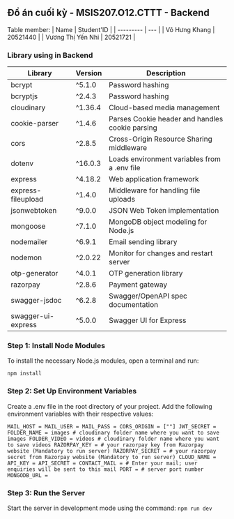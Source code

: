 ## Đồ án cuối kỳ - MSIS207.O12.CTTT - Backend

Table member:
| Name      | Student'ID |
| --------- | --- | 
| Võ Hưng Khang  | 20521440  |
| Vương Thị Yến Nhi | 20521721  | 

### Library using in Backend
| Library           | Version | Description           |
|-------------------|---------|-----------------------|
| bcrypt            | ^5.1.0  | Password hashing      |
| bcryptjs          | ^2.4.3  | Password hashing      |
| cloudinary        | ^1.36.4 | Cloud-based media management |
| cookie-parser     | ^1.4.6  | Parses Cookie header and handles cookie parsing |
| cors              | ^2.8.5  | Cross-Origin Resource Sharing middleware |
| dotenv            | ^16.0.3 | Loads environment variables from a .env file |
| express           | ^4.18.2 | Web application framework |
| express-fileupload| ^1.4.0  | Middleware for handling file uploads |
| jsonwebtoken      | ^9.0.0  | JSON Web Token implementation |
| mongoose          | ^7.1.0  | MongoDB object modeling for Node.js |
| nodemailer        | ^6.9.1  | Email sending library   |
| nodemon           | ^2.0.22 | Monitor for changes and restart server |
| otp-generator     | ^4.0.1  | OTP generation library  |
| razorpay          | ^2.8.6  | Payment gateway        |
| swagger-jsdoc     | ^6.2.8  | Swagger/OpenAPI spec documentation |
| swagger-ui-express| ^5.0.0  | Swagger UI for Express |


### Step 1: Install Node Modules

To install the necessary Node.js modules, open a terminal and run:

`npm install`

### Step 2: Set Up Environment Variables
Create a .env file in the root directory of your project. Add the following environment variables with their respective values:

`MAIL_HOST =
MAIL_USER =
MAIL_PASS =
CORS_ORIGIN = [""]
JWT_SECRET =
FOLDER_NAME = images # cloudinary folder name where you want to save images
FOLDER_VIDEO = videos # cloudinary folder name where you want to save videos
RAZORPAY_KEY = # your razorpay key from Razorpay website (Mandatory to run server)
RAZORPAY_SECRET = # your razorpay secret from Razorpay website (Mandatory to run server)
CLOUD_NAME =
API_KEY =
API_SECRET =
CONTACT_MAIL = # Enter your mail; user enquiries will be sent to this mail
PORT = # server port number
MONGODB_URL = `

### Step 3: Run the Server
Start the server in development mode using the command:
`npm run dev`



  
